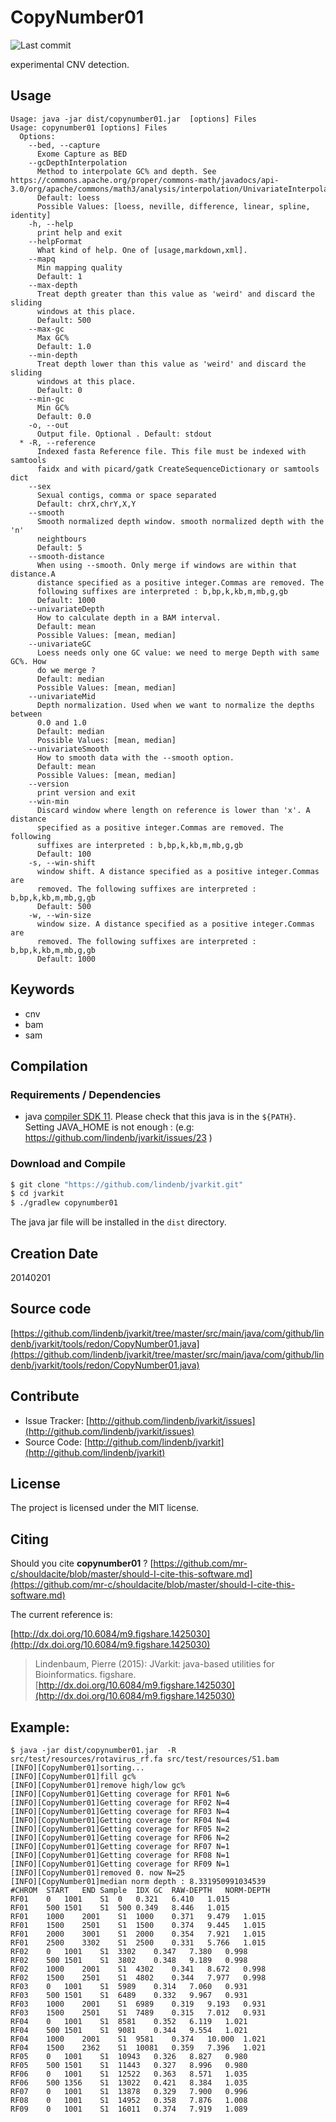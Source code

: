 # CopyNumber01

![Last commit](https://img.shields.io/github/last-commit/lindenb/jvarkit.png)

experimental CNV detection.


## Usage

```
Usage: java -jar dist/copynumber01.jar  [options] Files
Usage: copynumber01 [options] Files
  Options:
    --bed, --capture
      Exome Capture as BED
    --gcDepthInterpolation
      Method to interpolate GC% and depth. See https://commons.apache.org/proper/commons-math/javadocs/api-3.0/org/apache/commons/math3/analysis/interpolation/UnivariateInterpolator.html
      Default: loess
      Possible Values: [loess, neville, difference, linear, spline, identity]
    -h, --help
      print help and exit
    --helpFormat
      What kind of help. One of [usage,markdown,xml].
    --mapq
      Min mapping quality
      Default: 1
    --max-depth
      Treat depth greater than this value as 'weird' and discard the sliding 
      windows at this place.
      Default: 500
    --max-gc
      Max GC%
      Default: 1.0
    --min-depth
      Treat depth lower than this value as 'weird' and discard the sliding 
      windows at this place.
      Default: 0
    --min-gc
      Min GC%
      Default: 0.0
    -o, --out
      Output file. Optional . Default: stdout
  * -R, --reference
      Indexed fasta Reference file. This file must be indexed with samtools 
      faidx and with picard/gatk CreateSequenceDictionary or samtools dict
    --sex
      Sexual contigs, comma or space separated
      Default: chrX,chrY,X,Y
    --smooth
      Smooth normalized depth window. smooth normalized depth with the 'n' 
      neightbours 
      Default: 5
    --smooth-distance
      When using --smooth. Only merge if windows are within that distance.A 
      distance specified as a positive integer.Commas are removed. The 
      following suffixes are interpreted : b,bp,k,kb,m,mb,g,gb
      Default: 1000
    --univariateDepth
      How to calculate depth in a BAM interval.
      Default: mean
      Possible Values: [mean, median]
    --univariateGC
      Loess needs only one GC value: we need to merge Depth with same GC%. How 
      do we merge ?
      Default: median
      Possible Values: [mean, median]
    --univariateMid
      Depth normalization. Used when we want to normalize the depths between 
      0.0 and 1.0
      Default: median
      Possible Values: [mean, median]
    --univariateSmooth
      How to smooth data with the --smooth option.
      Default: mean
      Possible Values: [mean, median]
    --version
      print version and exit
    --win-min
      Discard window where length on reference is lower than 'x'. A distance 
      specified as a positive integer.Commas are removed. The following 
      suffixes are interpreted : b,bp,k,kb,m,mb,g,gb
      Default: 100
    -s, --win-shift
      window shift. A distance specified as a positive integer.Commas are 
      removed. The following suffixes are interpreted : b,bp,k,kb,m,mb,g,gb
      Default: 500
    -w, --win-size
      window size. A distance specified as a positive integer.Commas are 
      removed. The following suffixes are interpreted : b,bp,k,kb,m,mb,g,gb
      Default: 1000

```


## Keywords

 * cnv
 * bam
 * sam


## Compilation

### Requirements / Dependencies

* java [compiler SDK 11](https://jdk.java.net/11/). Please check that this java is in the `${PATH}`. Setting JAVA_HOME is not enough : (e.g: https://github.com/lindenb/jvarkit/issues/23 )


### Download and Compile

```bash
$ git clone "https://github.com/lindenb/jvarkit.git"
$ cd jvarkit
$ ./gradlew copynumber01
```

The java jar file will be installed in the `dist` directory.


## Creation Date

20140201

## Source code 

[https://github.com/lindenb/jvarkit/tree/master/src/main/java/com/github/lindenb/jvarkit/tools/redon/CopyNumber01.java](https://github.com/lindenb/jvarkit/tree/master/src/main/java/com/github/lindenb/jvarkit/tools/redon/CopyNumber01.java)


## Contribute

- Issue Tracker: [http://github.com/lindenb/jvarkit/issues](http://github.com/lindenb/jvarkit/issues)
- Source Code: [http://github.com/lindenb/jvarkit](http://github.com/lindenb/jvarkit)

## License

The project is licensed under the MIT license.

## Citing

Should you cite **copynumber01** ? [https://github.com/mr-c/shouldacite/blob/master/should-I-cite-this-software.md](https://github.com/mr-c/shouldacite/blob/master/should-I-cite-this-software.md)

The current reference is:

[http://dx.doi.org/10.6084/m9.figshare.1425030](http://dx.doi.org/10.6084/m9.figshare.1425030)

> Lindenbaum, Pierre (2015): JVarkit: java-based utilities for Bioinformatics. figshare.
> [http://dx.doi.org/10.6084/m9.figshare.1425030](http://dx.doi.org/10.6084/m9.figshare.1425030)


## Example:

```
$ java -jar dist/copynumber01.jar  -R src/test/resources/rotavirus_rf.fa src/test/resources/S1.bam
[INFO][CopyNumber01]sorting...
[INFO][CopyNumber01]fill gc%
[INFO][CopyNumber01]remove high/low gc%
[INFO][CopyNumber01]Getting coverage for RF01 N=6
[INFO][CopyNumber01]Getting coverage for RF02 N=4
[INFO][CopyNumber01]Getting coverage for RF03 N=4
[INFO][CopyNumber01]Getting coverage for RF04 N=4
[INFO][CopyNumber01]Getting coverage for RF05 N=2
[INFO][CopyNumber01]Getting coverage for RF06 N=2
[INFO][CopyNumber01]Getting coverage for RF07 N=1
[INFO][CopyNumber01]Getting coverage for RF08 N=1
[INFO][CopyNumber01]Getting coverage for RF09 N=1
[INFO][CopyNumber01]removed 0. now N=25
[INFO][CopyNumber01]median norm depth : 8.331950991034539
#CHROM	START	END	Sample	IDX	GC	RAW-DEPTH	NORM-DEPTH
RF01	0	1001	S1	0	0.321	6.410	1.015
RF01	500	1501	S1	500	0.349	8.446	1.015
RF01	1000	2001	S1	1000	0.371	9.479	1.015
RF01	1500	2501	S1	1500	0.374	9.445	1.015
RF01	2000	3001	S1	2000	0.354	7.921	1.015
RF01	2500	3302	S1	2500	0.331	5.766	1.015
RF02	0	1001	S1	3302	0.347	7.380	0.998
RF02	500	1501	S1	3802	0.348	9.189	0.998
RF02	1000	2001	S1	4302	0.341	8.672	0.998
RF02	1500	2501	S1	4802	0.344	7.977	0.998
RF03	0	1001	S1	5989	0.314	7.060	0.931
RF03	500	1501	S1	6489	0.332	9.967	0.931
RF03	1000	2001	S1	6989	0.319	9.193	0.931
RF03	1500	2501	S1	7489	0.315	7.012	0.931
RF04	0	1001	S1	8581	0.352	6.119	1.021
RF04	500	1501	S1	9081	0.344	9.554	1.021
RF04	1000	2001	S1	9581	0.374	10.000	1.021
RF04	1500	2362	S1	10081	0.359	7.396	1.021
RF05	0	1001	S1	10943	0.326	8.827	0.980
RF05	500	1501	S1	11443	0.327	8.996	0.980
RF06	0	1001	S1	12522	0.363	8.571	1.035
RF06	500	1356	S1	13022	0.421	8.384	1.035
RF07	0	1001	S1	13878	0.329	7.900	0.996
RF08	0	1001	S1	14952	0.358	7.876	1.008
RF09	0	1001	S1	16011	0.374	7.919	1.089
```


